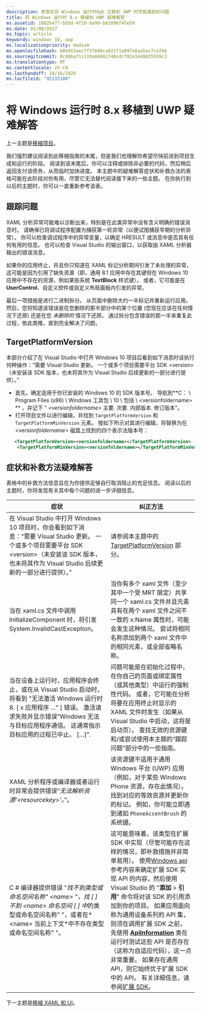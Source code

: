 ```yaml
---
description: 排查在将 Windows 运行时8gb 迁移到 UWP 时可能遇到的问题
title: 将 Windows 运行时 8.x 移植到 UWP 疑难解答'
ms.assetid: 1882b477-bb5d-4f29-ba99-b61096f45e50
ms.date: 02/08/2017
ms.topic: article
keywords: windows 10, uwp
ms.localizationpriority: medium
ms.openlocfilehash: b0e915aec7f37600ce821f1a097a8aa5ac7ca76b
ms.sourcegitcommit: 0c4bbaf1c119a84002748cdcf02e1449835559c3
ms.translationtype: MT
ms.contentlocale: zh-CN
ms.lasthandoff: 10/16/2020
ms.locfileid: "92133100"
---
```

# <a name="troubleshooting-porting-windows-runtime-8x-to-uwp"></a>将 Windows 运行时 8.x 移植到 UWP 疑难解答


上一主题是[移植项目](w8x-to-uwp-porting-to-a-uwp-project.md)。

我们强烈建议阅读到此移植指南的末尾，但是我们也理解你希望尽快前进到项目生成和运行的阶段。 阅读到该末尾后，你可以注释或排除非必要的代码，然后稍后返回支付该债务，从而临时加快进度。 本主题中的疑难解答症状和补救办法的表格可能在此阶段对你有用，尽管它无法替代阅读接下来的一些主题。 在你执行到以后的主题时，你可以一直重新参考该表。

## <a name="tracking-down-issues"></a>跟踪问题

XAML 分析异常可能难以诊断出来，特别是在此类异常中没有含义明确的错误消息时。 请确保已将调试程序配置为捕获第一轮异常（以便试图捕获早期的分析异常）。 你可以检查调试程序中的异常变量，以确定 HRESULT 或消息中是否具有任何有用的信息。 也可以检查 Visual Studio 的输出窗口，以获取由 XAML 分析器输出的错误消息。

如果你的应用终止，并且你只知道在 XAML 标记分析期间引发了未处理的异常，这可能是因为引用了缺失资源（即，通用 8.1 应用中存在其键但在 Windows 10 应用中不存在的资源，例如某些系统 **TextBlock** 样式键）。 或者，它可能是在 **UserControl**、自定义控件或自定义布局面板内引发的异常。

最后一项措施是进行二进制拆分。 从页面中删除大约一半标记并重新运行应用。 然后，您将知道该错误是在您删除的那半部分中的某个位置 (您现在应该在任何情况下还原) 还是在您 *未删除的* 情况下还原。 通过拆分包含错误的那一半来重复此过程，依此类推，直到完全解决了问题。

## <a name="targetplatformversion"></a>TargetPlatformVersion

本部分介绍了在 Visual Studio 中打开 Windows 10 项目后看到如下消息时该执行何种操作：“需要 Visual Studio 更新。 一个或多个项目需要平台 SDK \<version\>（未安装该 SDK 版本，也未将其作为 Visual Studio 后续更新的一部分进行提供）。”

-   首先，确定适用于你已安装的 Windows 10 的 SDK 版本号。 导航到**C： \\ Program Files (x86) \\ Windows 工具包 \\ 10 \\ 包括 \\ \<versionfoldername\> ** ，并记下 " *\<versionfoldername\>* 主要. 次要. 内部版本. 修订版本"。
-   打开项目文件以进行编辑，并找到 `TargetPlatformVersion` 和 `TargetPlatformMinVersion` 元素。 按如下所示对其进行编辑，将替换为在 *\<versionfoldername\>* 磁盘上找到的四个表示法版本号：

```xml
   <TargetPlatformVersion><versionfoldername></TargetPlatformVersion>
    <TargetPlatformMinVersion><versionfoldername></TargetPlatformMinVersion>
```

## <a name="troubleshooting-symptoms-and-remedies"></a>症状和补救方法疑难解答

表格中的补救方法信息旨在为你提供足够自行取消阻止的充足信息。 阅读以后的主题时，你将发现有关其中每个问题的进一步详细信息。

| 症状 | 纠正方法 |
|---------|--------|
| 在 Visual Studio 中打开 Windows 10 项目时，你会看到如下消息：“需要 Visual Studio 更新。 一个或多个项目需要平台 SDK &lt;version&gt;（未安装该 SDK 版本，也未将其作为 Visual Studio 后续更新的一部分进行提供）。” | 请参阅本主题中的 [TargetPlatformVersion](#targetplatformversion) 部分。 |
| 当在 xaml.cs 文件中调用 InitializeComponent 时，将引发 System.InvalidCastException。| 当你有多个 xaml 文件（至少其中一个受 MRT 限定）共享同一个 xaml.cs 文件并且元素具有在两个 xaml 文件之间不一致的 x:Name 属性时，可能会发生这种情况。 尝试将相同名称添加到两个 xaml 文件中的相同元素，或全部省略名称。 |
| 当在设备上运行时，应用程序会终止，或在从 Visual Studio 启动时，将看到 "无法激活 Windows 运行时 8. \[ x 应用程序 ..." \] 错误。 激活请求失败并显示错误“Windows 无法与目标应用程序通信。 这通常指示目标应用的过程已中止。 \[…\]”. | 问题可能是在初始化过程中，在你自己的页面或绑定属性（或其他类型）中运行的强制性代码。 或者，它可能在分析将要在应用终止时显示的 XAML 文件时发生（如果从 Visual Studio 中启动，这将是启动页）。 查找无效的资源键和/或尝试使用本主题的“跟踪问题”部分中的一些指南。|
| XAML 分析程序或编译器或者运行时异常会提供错误“*无法解析资源‘\<resourcekey\>’。*”。 | 该资源键不适用于通用 Windows 平台 (UWP) 应用（例如，对于某些 Windows Phone 资源，存在此情况）。 找到对应的等效资源并更新你的标记。 例如，你可能立即遇到诸如 `PhoneAccentBrush` 的系统键。 |
| C # 编译器提供错误 "*找不到类型或命名空间名称" \<name\> "，找 \[ \] *不到* \<name\> 命名空间 \[ \] 中*的类型或命名空间名称" "，或者在* \<name\> 当前上下文*中不存在类型或命名空间名称" "。 | 这可能意味着，该类型在扩展 SDK 中实现（尽管可能存在这样的情况，即补救措施并非简单易用）。 使用[Windows api](/uwp/)参考内容来确定扩展 SDK 实现 API 的内容，然后使用 Visual Studio 的 "**添加**  >  **引用**" 命令将对该 SDK 的引用添加到你的项目。 如果应用面向称为通用设备系列的 API 集，则须在调用扩展 SDK 之前，先使用 [**ApiInformation**](/uwp/api/Windows.Foundation.Metadata.ApiInformation) 类在运行时测试这些 API 是否存在（这称为自适应代码），这一点非常重要。 如果存在通用 API，则它始终优于扩展 SDK 中的 API。 有关详细信息，请参阅[扩展 SDK](w8x-to-uwp-porting-to-a-uwp-project.md)。 |

下一主题是[移植 XAML 和 UI](w8x-to-uwp-porting-xaml-and-ui.md)。